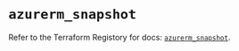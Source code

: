 # `azurerm_snapshot`

Refer to the Terraform Registory for docs: [`azurerm_snapshot`](https://registry.terraform.io/providers/hashicorp/azurerm/3.84.0/docs/resources/snapshot).
